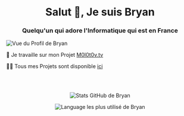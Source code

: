 <h1 align="center">Salut 👋, Je suis Bryan</h1>
<h3 align="center">Quelqu'un qui adore l'Informatique qui est en France</h3>

<p align="left"> <img src="https://komarev.com/ghpvc/?username=n0ub4x&style=flat&label=Vue+du+Profil" alt="Vue du Profil de Bryan" /> </p>

🔭 Je travaille sur mon Projet [M0l0t0v.tv](https://github.com/N0ub4x/M0l0t0v.tv)

👨‍💻 Tous mes Projets sont disponible [ici](https://github.com/N0ub4x?tab=repositories)

<br></br>
<p align="center"><img src="https://github-readme-stats.vercel.app/api?username=n0ub4x&show_icons=true&locale=fr" alt="Stats GitHub de Bryan" /></p>

<p align="center"><img src="https://github-readme-stats.vercel.app/api/top-langs?username=n0ub4x&show_icons=true&locale=fr&layout=compact" alt="Language les plus utilisé de Bryan" /></p>
